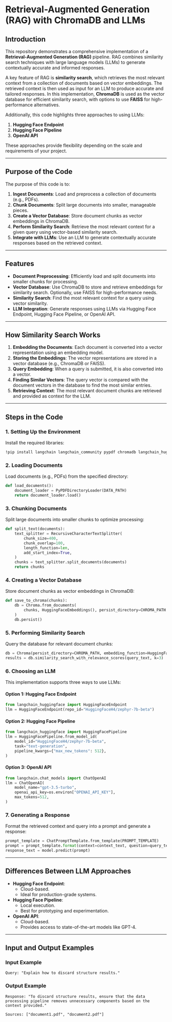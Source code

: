 # Retrieval-Augmented Generation (RAG) with ChromaDB and LLMs

## Introduction

This repository demonstrates a comprehensive implementation of a **Retrieval-Augmented Generation (RAG)** pipeline. RAG combines similarity search techniques with large language models (LLMs) to generate contextually accurate and informed responses.

A key feature of RAG is **similarity search**, which retrieves the most relevant context from a collection of documents based on vector embeddings. The retrieved context is then used as input for an LLM to produce accurate and tailored responses. In this implementation, **ChromaDB** is used as the vector database for efficient similarity search, with options to use **FAISS** for high-performance alternatives.

Additionally, this code highlights three approaches to using LLMs: 
1. **Hugging Face Endpoint**
2. **Hugging Face Pipeline**
3. **OpenAI API**

These approaches provide flexibility depending on the scale and requirements of your project.

---

## Purpose of the Code

The purpose of this code is to:

1. **Ingest Documents**: Load and preprocess a collection of documents (e.g., PDFs).
2. **Chunk Documents**: Split large documents into smaller, manageable pieces.
3. **Create a Vector Database**: Store document chunks as vector embeddings in ChromaDB.
4. **Perform Similarity Search**: Retrieve the most relevant context for a given query using vector-based similarity search.
5. **Integrate with LLMs**: Use an LLM to generate contextually accurate responses based on the retrieved context.

---

## Features

- **Document Preprocessing**: Efficiently load and split documents into smaller chunks for processing.
- **Vector Database**: Use ChromaDB to store and retrieve embeddings for similarity search. Optionally, use FAISS for high-performance needs.
- **Similarity Search**: Find the most relevant context for a query using vector similarity.
- **LLM Integration**: Generate responses using LLMs via Hugging Face Endpoint, Hugging Face Pipeline, or OpenAI API.

---

## How Similarity Search Works

1. **Embedding the Documents**: Each document is converted into a vector representation using an embedding model.
2. **Storing the Embeddings**: The vector representations are stored in a vector database (e.g., ChromaDB or FAISS).
3. **Query Embedding**: When a query is submitted, it is also converted into a vector.
4. **Finding Similar Vectors**: The query vector is compared with the document vectors in the database to find the most similar entries.
5. **Retrieving Context**: The most relevant document chunks are retrieved and provided as context for the LLM.

---

## Steps in the Code

### 1. Setting Up the Environment
Install the required libraries:

```bash
!pip install langchain langchain_community pypdf chromadb langchain_huggingface openai tiktoken huggingface_hub accelerate
```

### 2. Loading Documents

Load documents (e.g., PDFs) from the specified directory:

```python
def load_documents():
    document_loader = PyPDFDirectoryLoader(DATA_PATH)
    return document_loader.load()
```

### 3. Chunking Documents

Split large documents into smaller chunks to optimize processing:

```python
def split_text(documents):
    text_splitter = RecursiveCharacterTextSplitter(
        chunk_size=400,
        chunk_overlap=100,
        length_function=len,
        add_start_index=True,
    )
    chunks = text_splitter.split_documents(documents)
    return chunks
```

### 4. Creating a Vector Database

Store document chunks as vector embeddings in ChromaDB:

```python
def save_to_chroma(chunks):
    db = Chroma.from_documents(
        chunks, HuggingFaceEmbeddings(), persist_directory=CHROMA_PATH
    )
    db.persist()
```

### 5. Performing Similarity Search

Query the database for relevant document chunks:

```python
db = Chroma(persist_directory=CHROMA_PATH, embedding_function=HuggingFaceEmbeddings())
results = db.similarity_search_with_relevance_scores(query_text, k=3)
```

### 6. Choosing an LLM

This implementation supports three ways to use LLMs:

#### **Option 1: Hugging Face Endpoint**
```python
from langchain_huggingface import HuggingFaceEndpoint
llm = HuggingFaceEndpoint(repo_id="HuggingFaceH4/zephyr-7b-beta")
```

#### **Option 2: Hugging Face Pipeline**
```python
from langchain_huggingface import HuggingFacePipeline
llm = HuggingFacePipeline.from_model_id(
    model_id="HuggingFaceH4/zephyr-7b-beta",
    task="text-generation",
    pipeline_kwargs={"max_new_tokens": 512},
)
```

#### **Option 3: OpenAI API**
```python
from langchain.chat_models import ChatOpenAI
llm = ChatOpenAI(
    model_name="gpt-3.5-turbo",
    openai_api_key=os.environ["OPENAI_API_KEY"],
    max_tokens=512,
)
```

### 7. Generating a Response

Format the retrieved context and query into a prompt and generate a response:

```python
prompt_template = ChatPromptTemplate.from_template(PROMPT_TEMPLATE)
prompt = prompt_template.format(context=context_text, question=query_text)
response_text = model.predict(prompt)
```

---

## Differences Between LLM Approaches

- **Hugging Face Endpoint**:
  - Cloud-based.
  - Ideal for production-grade systems.
- **Hugging Face Pipeline**:
  - Local execution.
  - Best for prototyping and experimentation.
- **OpenAI API**:
  - Cloud-based.
  - Provides access to state-of-the-art models like GPT-4.

---

## Input and Output Examples

### Input Example
```plaintext
Query: "Explain how to discard structure results."
```

### Output Example
```plaintext
Response: "To discard structure results, ensure that the data processing pipeline removes unnecessary components based on the context provided."

Sources: ["document1.pdf", "document2.pdf"]
```
